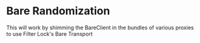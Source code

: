 # Bare Randomization

This will work by shimming the BareClient in the bundles of various proxies to use Filter Lock's Bare Transport
